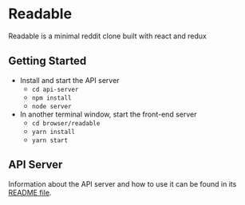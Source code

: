 # Readable

Readable is a minimal reddit clone built with react and redux

## Getting Started

* Install and start the API server
    - `cd api-server`
    - `npm install`
    - `node server`
* In another terminal window, start the front-end server
    - `cd browser/readable`
    - `yarn install`
    - `yarn start`

## API Server

Information about the API server and how to use it can be found in its [README file](api-server/README.md).
